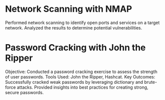 # Network Scanning with NMAP

Performed network scanning to identify open ports and services on a target network.
Analyzed the results to determine potential vulnerabilities.

# Password Cracking with John the Ripper
Objective: Conducted a password cracking exercise to assess the strength of user passwords.
Tools Used: John the Ripper, Hashcat.
Key Outcomes: Successfully cracked weak passwords by leveraging dictionary and brute-force attacks. Provided insights into best practices for creating strong, secure passwords.



